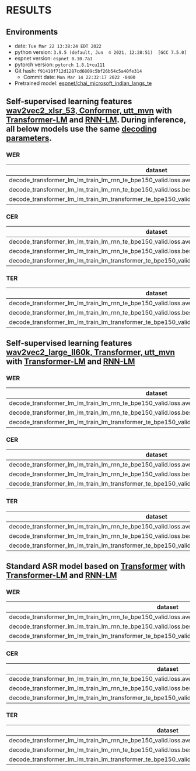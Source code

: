 <!-- Generated by scripts/utils/show_asr_result.sh -->

# RESULTS
## Environments
- date: `Tue Mar 22 13:38:24 EDT 2022`
- python version: `3.9.5 (default, Jun  4 2021, 12:28:51)  [GCC 7.5.0]`
- espnet version: `espnet 0.10.7a1`
- pytorch version: `pytorch 1.8.1+cu111`
- Git hash: `f91410f712d1287cd6809c5bf26b54c5a40fe314`
  - Commit date: `Mon Mar 14 22:32:17 2022 -0400`
- Pretrained model: [espnet/chai_microsoft_indian_langs_te](https://huggingface.co/espnet/chai_microsoft_indian_langs_te)

## Self-supervised learning features [wav2vec2_xlsr_53, Conformer, utt_mvn](conf/tuning/train_asr_xlsr53_conformer.yaml) with [Transformer-LM](conf/tuning/train_lm_transformer.yaml) and [RNN-LM](conf/tuning/train_lm_rnn.yaml). During inference, all below models use the same [decoding parameters](conf/tuning/decode_asr_transformer.yaml).

### WER

|dataset|Snt|Wrd|Corr|Sub|Del|Ins|Err|S.Err|
|---|---|---|---|---|---|---|---|---|
|decode_transformer_lm_lm_train_lm_rnn_te_bpe150_valid.loss.ave_asr_model_valid.acc.ave/test_te|3040|28413|78.0|19.5|2.5|2.4|24.4|80.1|
|decode_transformer_lm_lm_train_lm_rnn_te_bpe150_valid.loss.best_asr_model_valid.acc.ave/test_te|3040|28413|78.0|19.4|2.6|2.4|24.4|79.7|
|decode_transformer_lm_lm_train_lm_transformer_te_bpe150_valid.loss.ave_asr_model_valid.acc.ave/test_te|3040|28413|78.0|19.5|2.6|2.5|24.5|79.9|

### CER

|dataset|Snt|Wrd|Corr|Sub|Del|Ins|Err|S.Err|
|---|---|---|---|---|---|---|---|---|
|decode_transformer_lm_lm_train_lm_rnn_te_bpe150_valid.loss.ave_asr_model_valid.acc.ave/test_te|3040|229419|95.6|2.2|2.2|1.6|6.1|80.1|
|decode_transformer_lm_lm_train_lm_rnn_te_bpe150_valid.loss.best_asr_model_valid.acc.ave/test_te|3040|229419|95.6|2.2|2.2|1.6|6.0|79.7|
|decode_transformer_lm_lm_train_lm_transformer_te_bpe150_valid.loss.ave_asr_model_valid.acc.ave/test_te|3040|229419|95.6|2.1|2.2|1.6|6.0|79.9|

### TER

|dataset|Snt|Wrd|Corr|Sub|Del|Ins|Err|S.Err|
|---|---|---|---|---|---|---|---|---|
|decode_transformer_lm_lm_train_lm_rnn_te_bpe150_valid.loss.ave_asr_model_valid.acc.ave/test_te|3040|146657|92.7|4.7|2.6|1.6|8.9|80.1|
|decode_transformer_lm_lm_train_lm_rnn_te_bpe150_valid.loss.best_asr_model_valid.acc.ave/test_te|3040|146657|92.8|4.7|2.6|1.6|8.9|79.7|
|decode_transformer_lm_lm_train_lm_transformer_te_bpe150_valid.loss.ave_asr_model_valid.acc.ave/test_te|3040|146657|92.8|4.6|2.6|1.6|8.9|79.9|



## Self-supervised learning features [wav2vec2_large_ll60k, Transformer, utt_mvn](conf/tuning/train_asr_wav2vec2.yaml) with [Transformer-LM](conf/tuning/train_lm_transformer.yaml) and [RNN-LM](conf/tuning/train_lm_rnn.yaml)

### WER

|dataset|Snt|Wrd|Corr|Sub|Del|Ins|Err|S.Err|
|---|---|---|---|---|---|---|---|---|
|decode_transformer_lm_lm_train_lm_rnn_te_bpe150_valid.loss.ave_asr_model_valid.acc.ave/test_te|3040|28413|77.3|20.3|2.4|2.9|25.6|79.5|
|decode_transformer_lm_lm_train_lm_rnn_te_bpe150_valid.loss.best_asr_model_valid.acc.ave/test_te|3040|28413|77.4|20.1|2.5|2.8|25.3|79.3|
|decode_transformer_lm_lm_train_lm_transformer_te_bpe150_valid.loss.ave_asr_model_valid.acc.ave/test_te|3040|28413|77.5|20.1|2.4|2.8|25.3|79.6|

### CER

|dataset|Snt|Wrd|Corr|Sub|Del|Ins|Err|S.Err|
|---|---|---|---|---|---|---|---|---|
|decode_transformer_lm_lm_train_lm_rnn_te_bpe150_valid.loss.ave_asr_model_valid.acc.ave/test_te|3040|229419|95.0|2.5|2.5|1.8|6.8|79.5|
|decode_transformer_lm_lm_train_lm_rnn_te_bpe150_valid.loss.best_asr_model_valid.acc.ave/test_te|3040|229419|95.1|2.4|2.5|1.8|6.7|79.3|
|decode_transformer_lm_lm_train_lm_transformer_te_bpe150_valid.loss.ave_asr_model_valid.acc.ave/test_te|3040|229419|95.1|2.4|2.5|1.7|6.6|79.6|

### TER

|dataset|Snt|Wrd|Corr|Sub|Del|Ins|Err|S.Err|
|---|---|---|---|---|---|---|---|---|
|decode_transformer_lm_lm_train_lm_rnn_te_bpe150_valid.loss.ave_asr_model_valid.acc.ave/test_te|3040|146657|91.8|5.2|3.0|1.8|9.9|79.5|
|decode_transformer_lm_lm_train_lm_rnn_te_bpe150_valid.loss.best_asr_model_valid.acc.ave/test_te|3040|146657|91.9|5.1|2.9|1.8|9.8|79.3|
|decode_transformer_lm_lm_train_lm_transformer_te_bpe150_valid.loss.ave_asr_model_valid.acc.ave/test_te|3040|146657|92.0|5.1|3.0|1.7|9.7|79.6|



## Standard ASR model based on [Transformer](conf/tuning/train_asr_transformer.yaml) with [Transformer-LM](conf/tuning/train_lm_transformer.yaml) and [RNN-LM](conf/tuning/train_lm_rnn.yaml)

### WER

|dataset|Snt|Wrd|Corr|Sub|Del|Ins|Err|S.Err|
|---|---|---|---|---|---|---|---|---|
|decode_transformer_lm_lm_train_lm_rnn_te_bpe150_valid.loss.ave_asr_model_valid.acc.ave_10best/test_te|3040|28413|75.7|22.0|2.4|3.2|27.6|82.7|
|decode_transformer_lm_lm_train_lm_rnn_te_bpe150_valid.loss.best_asr_model_valid.acc.ave_10best/test_te|3040|28413|75.9|21.8|2.4|3.1|27.3|82.2|
|decode_transformer_lm_lm_train_lm_transformer_te_bpe150_valid.loss.ave_asr_model_valid.acc.ave_10best/test_te|3040|28413|76.1|21.5|2.4|3.1|27.0|82.6|

### CER

|dataset|Snt|Wrd|Corr|Sub|Del|Ins|Err|S.Err|
|---|---|---|---|---|---|---|---|---|
|decode_transformer_lm_lm_train_lm_rnn_te_bpe150_valid.loss.ave_asr_model_valid.acc.ave_10best/test_te|3040|229419|94.7|2.7|2.6|2.0|7.3|82.7|
|decode_transformer_lm_lm_train_lm_rnn_te_bpe150_valid.loss.best_asr_model_valid.acc.ave_10best/test_te|3040|229419|94.8|2.7|2.6|2.0|7.2|82.2|
|decode_transformer_lm_lm_train_lm_transformer_te_bpe150_valid.loss.ave_asr_model_valid.acc.ave_10best/test_te|3040|229419|94.8|2.6|2.6|2.0|7.1|82.6|

### TER

|dataset|Snt|Wrd|Corr|Sub|Del|Ins|Err|S.Err|
|---|---|---|---|---|---|---|---|---|
|decode_transformer_lm_lm_train_lm_rnn_te_bpe150_valid.loss.ave_asr_model_valid.acc.ave_10best/test_te|3040|146657|91.1|5.8|3.1|2.0|10.9|82.7|
|decode_transformer_lm_lm_train_lm_rnn_te_bpe150_valid.loss.best_asr_model_valid.acc.ave_10best/test_te|3040|146657|91.3|5.7|3.1|2.0|10.7|82.2|
|decode_transformer_lm_lm_train_lm_transformer_te_bpe150_valid.loss.ave_asr_model_valid.acc.ave_10best/test_te|3040|146657|91.4|5.5|3.1|1.9|10.6|82.6|

